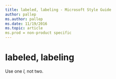 ```yaml
---
title: labeled, labeling - Microsoft Style Guide
author: pallep
ms.author: pallep
ms.date: 11/19/2016
ms.topic: article
ms.prod = non-product specific
---
```


# labeled, labeling

Use one *l,* not two.
